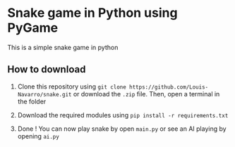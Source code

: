 Snake game in Python using PyGame
=================================

This is a simple snake game in python

## How to download

1. Clone this repository using `git clone https://github.com/Louis-Navarro/snake.git` or download the `.zip` file. Then, open a terminal in the folder

2. Download the required modules using `pip install -r requirements.txt`

3. Done ! You can now play snake by open `main.py` or see an AI playing by opening `ai.py`
